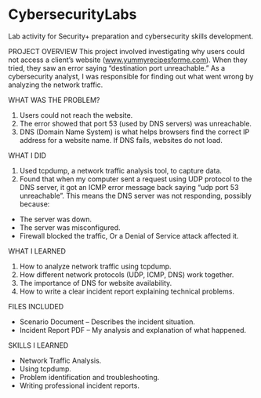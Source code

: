 # CybersecurityLabs
Lab activity for Security+ preparation and cybersecurity skills development.

PROJECT OVERVIEW
This project involved investigating why users could not access a client’s website (www.yummyrecipesforme.com). When they tried, they saw an error saying “destination port unreachable.”
As a cybersecurity analyst, I was responsible for finding out what went wrong by analyzing the network traffic.

WHAT WAS THE PROBLEM?
1. Users could not reach the website.
2. The error showed that port 53 (used by DNS servers) was unreachable.
3. DNS (Domain Name System) is what helps browsers find the correct IP address for a website name. If DNS fails, websites do not load.

WHAT I DID
1. Used tcpdump, a network traffic analysis tool, to capture data.
2. Found that when my computer sent a request using UDP protocol to the DNS server, it got an ICMP error message back saying “udp port 53 unreachable”. This means the DNS server was not responding, possibly because:
- The server was down.
- The server was misconfigured.
- Firewall blocked the traffic, Or a Denial of Service attack affected it.

WHAT I LEARNED
1. How to analyze network traffic using tcpdump.
2. How different network protocols (UDP, ICMP, DNS) work together.
3. The importance of DNS for website availability.
4. How to write a clear incident report explaining technical problems.

FILES INCLUDED
- Scenario Document – Describes the incident situation.
- Incident Report PDF – My analysis and explanation of what happened.

SKILLS I LEARNED
- Network Traffic Analysis.
- Using tcpdump.
- Problem identification and troubleshooting.
- Writing professional incident reports.





